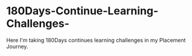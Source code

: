 # 180Days-Continue-Learning-Challenges-
Here I'm taking 180Days continues learning challenges in my Placement Journey.
